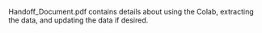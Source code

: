 Handoff_Document.pdf contains details about using the Colab, extracting the data, and updating the data if desired.
